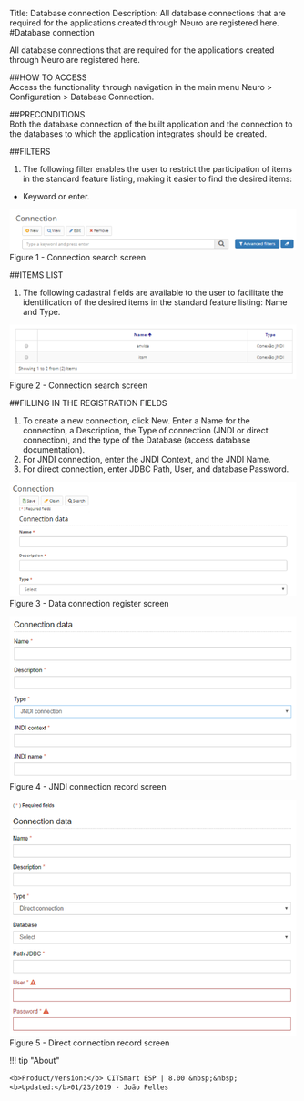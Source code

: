 Title: Database connection
Description: All database connections that are required for the applications created through Neuro are registered here.  
#Database connection  

All database connections that are required for the applications created through Neuro are registered here.  

##HOW TO ACCESS  
Access the functionality through navigation in the main menu Neuro > Configuration > Database Connection.  

##PRECONDITIONS  
Both the database connection of the built application and the connection to the databases to which the application integrates should be created.  

##FILTERS
1. The following filter enables the user to restrict the participation of items in the standard feature listing, making it easier to find the desired items:  
  - Keyword or enter.  

![Screenshot](images/DataConnection-Filters.png)    
Figure 1 - Connection search screen   

##ITEMS LIST  
1. The following cadastral fields are available to the user to facilitate the identification of the desired items in the standard feature listing: Name and Type.  

![Screenshot](images/DataConnection-ItemsList.png)   
Figure 2 - Connection search screen   

##FILLING IN THE REGISTRATION FIELDS  
1. To create a new connection, click New. Enter a Name for the connection, a Description, the Type of connection (JNDI or direct connection), and the type of the Database (access database documentation).  
2. For JNDI connection, enter the JNDI Context, and the JNDI Name.  
3. For direct connection, enter JDBC Path, User, and database Password.  

![Screenshot](images/DataConnection-register.png)   
Figure 3 - Data connection register screen  

![Screenshot](images/DataConnection-JNDI.png)     
Figure 4 - JNDI connection record screen  

![Screenshot](images/DataConnection-direct.png)   
Figure 5 - Direct connection record screen

!!! tip "About"

    <b>Product/Version:</b> CITSmart ESP | 8.00 &nbsp;&nbsp;
    <b>Updated:</b>01/23/2019 - João Pelles  






